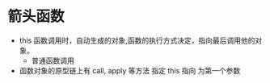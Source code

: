 # 箭头函数

- this
  函数调用时，自动生成的对象,函数的执行方式决定，指向最后调用他的对象。
  - 普通函数调用
- 函数对象的原型链上有 call, apply 等方法 指定 this 指向 为第一个参数
